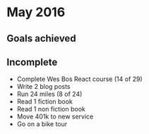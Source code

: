 # May 2016

## Goals achieved

## Incomplete

* Complete Wes Bos React course (14 of 29)
* Write 2 blog posts
* Run 24 miles (8 of 24)
* Read 1 fiction book
* Read 1 non fiction book
* Move 401k to new service
* Go on a bike tour


